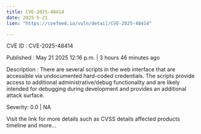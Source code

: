 ```yaml
---
title: CVE-2025-48414
date: 2025-5-21
lien: "https://cvefeed.io/vuln/detail/CVE-2025-48414"

---
```


CVE ID : CVE-2025-48414

Published :  May 21
2025
12:16 p.m. | 3 hours
46 minutes ago

Description : There are several scripts in the web interface that are accessible via undocumented hard-coded credentials. The scripts provide access to additional administrative/debug functionality and are likely intended for debugging during development and provides an additional attack surface.

Severity: 0.0 | NA

Visit the link for more details
such as CVSS details
affected products
timeline
and more...
